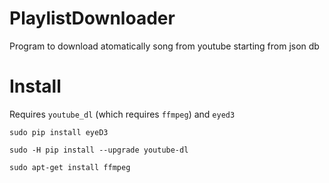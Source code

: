# PlaylistDownloader
Program to download atomatically song from youtube starting from json db

# Install
Requires `youtube_dl` (which requires `ffmpeg`) and `eyed3`

```
sudo pip install eyeD3

sudo -H pip install --upgrade youtube-dl

sudo apt-get install ffmpeg
```